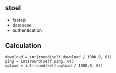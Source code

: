 
stoel
-----

- fastapi
- database
- authentication

Calculation
-----------

    download = int(round(self.download / 1000.0, 0))
    ping = int(round(self.ping, 0))
    upload = int(round(self.upload / 1000.0, 0))
